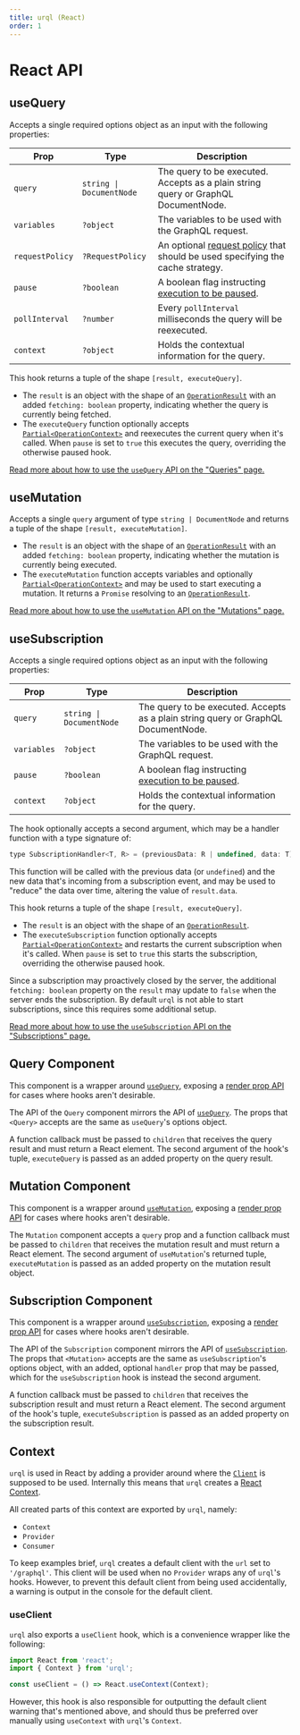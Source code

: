 ```yaml
---
title: urql (React)
order: 1
---
```


# React API

## useQuery

Accepts a single required options object as an input with the following properties:

| Prop            | Type                     | Description                                                                                              |
| --------------- | ------------------------ | -------------------------------------------------------------------------------------------------------- |
| `query`         | `string \| DocumentNode` | The query to be executed. Accepts as a plain string query or GraphQL DocumentNode.                       |
| `variables`     | `?object`                | The variables to be used with the GraphQL request.                                                       |
| `requestPolicy` | `?RequestPolicy`         | An optional [request policy](./core.md#requestpolicy) that should be used specifying the cache strategy. |
| `pause`         | `?boolean`               | A boolean flag instructing [execution to be paused](../basics/queries.md#pausing-usequery).              |
| `pollInterval`  | `?number`                | Every `pollInterval` milliseconds the query will be reexecuted.                                          |
| `context`       | `?object`                | Holds the contextual information for the query.                                                          |

This hook returns a tuple of the shape `[result, executeQuery]`.

- The `result` is an object with the shape of an [`OperationResult`](./core.md#operationresult) with
  an added `fetching: boolean` property, indicating whether the query is currently being fetched.
- The `executeQuery` function optionally accepts
  [`Partial<OperationContext>`](./core.md#operationcontext) and reexecutes the current query when
  it's called. When `pause` is set to `true` this executes the query, overriding the otherwise
  paused hook.

[Read more about how to use the `useQuery` API on the "Queries" page.](../basics/queries.md)

## useMutation

Accepts a single `query` argument of type `string | DocumentNode` and returns a tuple of the shape
`[result, executeMutation]`.

- The `result` is an object with the shape of an [`OperationResult`](./core.md#operationresult) with
  an added `fetching: boolean` property, indicating whether the mutation is currently being executed.
- The `executeMutation` function accepts variables and optionally
  [`Partial<OperationContext>`](./core.md#operationcontext) and may be used to start executing a
  mutation. It returns a `Promise` resolving to an [`OperationResult`](./core.md#operationresult).

[Read more about how to use the `useMutation` API on the "Mutations" page.](../basics/mutations.md)

## useSubscription

Accepts a single required options object as an input with the following properties:

| Prop        | Type                     | Description                                                                                 |
| ----------- | ------------------------ | ------------------------------------------------------------------------------------------- |
| `query`     | `string \| DocumentNode` | The query to be executed. Accepts as a plain string query or GraphQL DocumentNode.          |
| `variables` | `?object`                | The variables to be used with the GraphQL request.                                          |
| `pause`     | `?boolean`               | A boolean flag instructing [execution to be paused](../basics/queries.md#pausing-usequery). |
| `context`   | `?object`                | Holds the contextual information for the query.                                             |

The hook optionally accepts a second argument, which may be a handler function with a type signature
of:

```js
type SubscriptionHandler<T, R> = (previousData: R | undefined, data: T) => R;
```

This function will be called with the previous data (or `undefined`) and the new data that's
incoming from a subscription event, and may be used to "reduce" the data over time, altering the
value of `result.data`.

This hook returns a tuple of the shape `[result, executeQuery]`.

- The `result` is an object with the shape of an [`OperationResult`](./core.md#operationresult).
- The `executeSubscription` function optionally accepts
  [`Partial<OperationContext>`](./core.md#operationcontext) and restarts the current subscription when
  it's called. When `pause` is set to `true` this starts the subscription, overriding the otherwise
  paused hook.

Since a subscription may proactively closed by the server, the additional `fetching: boolean`
property on the `result` may update to `false` when the server ends the subscription.
By default `urql` is not able to start subscriptions, since this requires some additional setup.

[Read more about how to use the `useSubscription` API on the "Subscriptions"
page.](../advanced/subscriptions.md)

## Query Component

This component is a wrapper around [`useQuery`](#usequery), exposing a [render prop
API](https://reactjs.org/docs/render-props.html) for cases where hooks aren't desirable.

The API of the `Query` component mirrors the API of [`useQuery`](#usequery). The props that `<Query>`
accepts are the same as `useQuery`'s options object.

A function callback must be passed to `children` that receives the query result and must return a
React element. The second argument of the hook's tuple, `executeQuery` is passed as an added property
on the query result.

## Mutation Component

This component is a wrapper around [`useMutation`](#usemutation), exposing a [render prop
API](https://reactjs.org/docs/render-props.html) for cases where hooks aren't desirable.

The `Mutation` component accepts a `query` prop and a function callback must be passed to `children`
that receives the mutation result and must return a React element. The second argument of
`useMutation`'s returned tuple, `executeMutation` is passed as an added property on the mutation
result object.

## Subscription Component

This component is a wrapper around [`useSubscription`](#usesubscription), exposing a [render prop
API](https://reactjs.org/docs/render-props.html) for cases where hooks aren't desirable.

The API of the `Subscription` component mirrors the API of [`useSubscription`](#usesubscription).
The props that `<Mutation>` accepts are the same as `useSubscription`'s options object, with an
added, optional `handler` prop that may be passed, which for the `useSubscription` hook is instead
the second argument.

A function callback must be passed to `children` that receives the subscription result and must
return a React element. The second argument of the hook's tuple, `executeSubscription` is passed as
an added property on the subscription result.

## Context

`urql` is used in React by adding a provider around where the [`Client`](./core.md#client) is
supposed to be used. Internally this means that `urql` creates a
[React Context](https://reactjs.org/docs/context.html).

All created parts of this context are exported by `urql`, namely:

- `Context`
- `Provider`
- `Consumer`

To keep examples brief, `urql` creates a default client with the `url` set to `'/graphql'`. This
client will be used when no `Provider` wraps any of `urql`'s hooks. However, to prevent this default
client from being used accidentally, a warning is output in the console for the default client.

### useClient

`urql` also exports a `useClient` hook, which is a convenience wrapper like the following:

```js
import React from 'react';
import { Context } from 'urql';

const useClient = () => React.useContext(Context);
```

However, this hook is also responsible for outputting the default client warning that's mentioned
above, and should thus be preferred over manually using `useContext` with `urql`'s `Context`.
